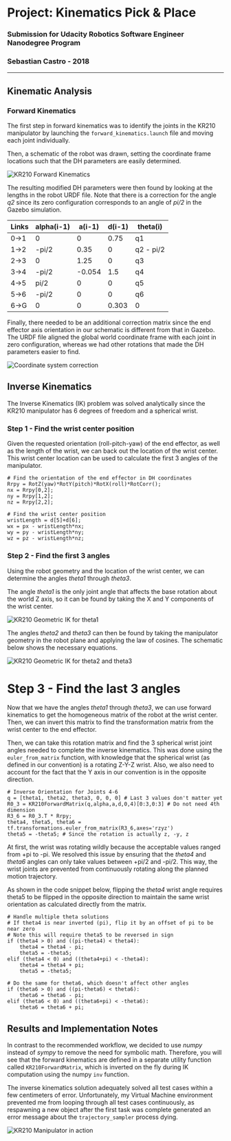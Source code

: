 # Project: Kinematics Pick & Place
### Submission for Udacity Robotics Software Engineer Nanodegree Program
### Sebastian Castro - 2018


[//]: # (Image References)

[coordinate_correction]: ./misc_images/coordinate_correction.png
[kr210_forward_kinematics]: ./misc_images/kr210_forward_kinematics.jpg
[kr210_geometric_ik_1]: ./misc_images/kr210_geometric_ik_1.png
[kr210_geometric_ik_2]: ./misc_images/kr210_geometric_ik_2.png
[motionplanning]: ./misc_images/motionplanning1.PNG

---

## Kinematic Analysis

### Forward Kinematics
The first step in forward kinematics was to identify the joints in the 
KR210 manipulator by launching the `forward_kinematics.launch` file and
moving each joint individually.

Then, a schematic of the robot was drawn, setting the coordinate frame
locations such that the DH parameters are easily determined.

![KR210 Forward Kinematics][kr210_forward_kinematics]

The resulting modified DH parameters were then found by looking at the
lengths in the robot URDF file. Note that there is a correction for the angle 
_q2_ since its zero configuration corresponds to an angle of _pi/2_ in the
Gazebo simulation.

Links | alpha(i-1) | a(i-1) | d(i-1) | theta(i)
--- | --- | --- | --- | ---
0->1 | 0 | 0 | 0.75 | q1
1->2 | -pi/2 | 0.35 | 0 | q2 - pi/2
2->3 | 0 | 1.25 | 0 | q3
3->4 |  -pi/2 | -0.054 | 1.5 | q4
4->5 | pi/2 | 0 | 0 | q5
5->6 | -pi/2 | 0 | 0 | q6
6->G | 0 | 0 | 0.303 | 0

Finally, there needed to be an additional correction matrix since the 
end effector axis orientation in our schematic is different from that 
in Gazebo. The URDF file aligned the global world coordinate frame with
each joint in zero configuration, whereas we had other rotations that
made the DH parameters easier to find.

![Coordinate system correction][coordinate_correction]


## Inverse Kinematics

The Inverse Kinematics (IK) problem was solved analytically since the 
KR210 manipulator has 6 degrees of freedom and a spherical wrist.

### Step 1 - Find the wrist center position
Given the requested orientation (roll-pitch-yaw) of the end effector, 
as well as the length of the wrist, we can back out the location of the
wrist center. This wrist center location can be used to calculate the 
first 3 angles of the manipulator.

```
# Find the orientation of the end effector in DH coordinates
Rrpy = RotZ(yaw)*RotY(pitch)*RotX(roll)*RotCorr();
nx = Rrpy[0,2];
ny = Rrpy[1,2];
nz = Rrpy[2,2];

# Find the wrist center position
wristLength = d[5]+d[6];
wx = px - wristLength*nx;
wy = py - wristLength*ny;
wz = pz - wristLength*nz;
```

### Step 2 - Find the first 3 angles
Using the robot geometry and the location of the wrist center, we can 
determine the angles _theta1_ through _theta3_. 

The angle _theta1_ is the only joint angle that affects the base 
rotation about the world Z axis, so it can be found by taking the X and Y
components of the wrist center.

![KR210 Geometric IK for theta1][kr210_geometric_ik_1]

The angles _theta2_ and _theta3_ can then be found by taking the manipulator 
geometry in the robot plane and applying the law of cosines. The schematic 
below shows the necessary equations.

![KR210 Geometric IK for theta2 and theta3][kr210_geometric_ik_2]

# Step 3 - Find the last 3 angles
Now that we have the angles _theta1_ through _theta3_, we can use forward 
kinematics to get the homogeneous matrix of the robot at the wrist center. 
Then, we can invert this matrix to find the transformation matrix from the 
wrist center to the end effector.

Then, we can take this rotation matrix and find the 3 spherical wrist joint 
angles needed to complete the inverse kinematics. This was done using the 
`euler_from_matrix` function, with knowledge that the spherical wrist 
(as defined in our convention) is a rotating Z-Y-Z wrist. Also, we also 
need to account for the fact that the Y axis in our convention is in the 
opposite direction.

```
# Inverse Orientation for Joints 4-6
q = [theta1, theta2, theta3, 0, 0, 0] # Last 3 values don't matter yet
R0_3 = KR210ForwardMatrix(q,alpha,a,d,0,4)[0:3,0:3] # Do not need 4th dimension
R3_6 = R0_3.T * Rrpy;
theta4, theta5, theta6 = tf.transformations.euler_from_matrix(R3_6,axes='rzyz')
theta5 = -theta5; # Since the rotation is actually z, -y, z
```

At first, the wrist was rotating wildly because the acceptable values ranged 
from +pi to -pi. We resolved this issue by ensuring that the _theta4_ and 
_theta6_ angles can only take values between +pi/2 and -pi/2. This way, 
the wrist joints are prevented from continuously rotating along the planned 
motion trajectory.

As shown in the code snippet below, flipping the _theta4_ wrist angle requires 
theta5 to be flipped in the opposite direction to maintain the same wrist 
orientation as calculated directly from the matrix.

```
# Handle multiple theta solutions
# If theta4 is near inverted (pi), flip it by an offset of pi to be near zero
# Note this will require theta5 to be reversed in sign
if (theta4 > 0) and ((pi-theta4) < theta4):
	theta4 = theta4 - pi;
	theta5 = -theta5;
elif (theta4 < 0) and ((theta4+pi) < -theta4):
	theta4 = theta4 + pi;
	theta5 = -theta5;

# Do the same for theta6, which doesn't affect other angles
if (theta6 > 0) and ((pi-theta6) < theta6):
	theta6 = theta6 - pi;
elif (theta6 < 0) and ((theta6+pi) < -theta6):
	theta6 = theta6 + pi;
```

## Results and Implementation Notes
In contrast to the recommended workflow, we decided to use _numpy_ instead of 
_sympy_ to remove the need for symbolic math. Therefore, you will see that 
the forward kinematics are defined in a separate utility function called 
`KR210ForwardMatrix`, which is inverted on the fly during IK computation using 
the numpy `inv` function.

The inverse kinematics solution adequately solved all test cases within a 
few centimeters of error. Unfortunately, my Virtual Machine environment 
prevented me from looping through all test cases continuously, as 
respawning a new object after the first task was complete generated an 
error message about the `trajectory_sampler` process dying.

![KR210 Manipulator in action][motionplanning]
